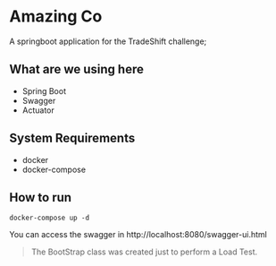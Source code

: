 # Amazing Co

A springboot application for the TradeShift challenge;

## What are we using here
- Spring Boot
- Swagger
- Actuator

## System Requirements
- docker
- docker-compose

## How to run

```
docker-compose up -d
```

You can access the swagger in http://localhost:8080/swagger-ui.html

> The BootStrap class was created just to perform a Load Test.
